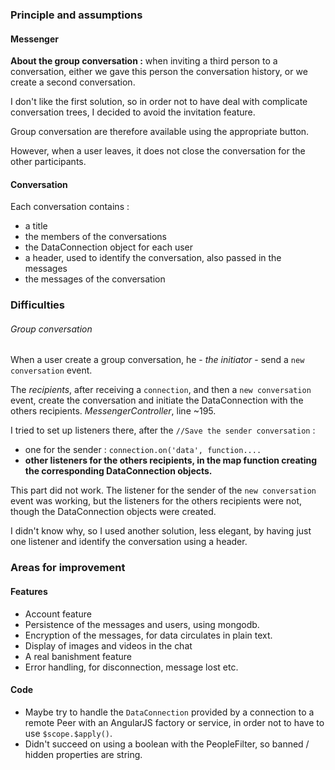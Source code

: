 ### Principle and assumptions ###
#### Messenger ####
**About the group conversation :** when inviting a third person to a conversation, either we gave this person the conversation history, or we create a second conversation.


I don't like the first solution, so in order not to have deal with complicate conversation trees, I decided to avoid the invitation feature.


Group conversation are therefore available using the appropriate button.

However, when a user leaves, it does not close the conversation for the other participants. 

#### Conversation ####
Each conversation contains :
* a title
* the members of the conversations
* the DataConnection object for each user
* a header, used to identify the conversation, also passed in the messages
* the messages of the conversation

### Difficulties ###
###### Group conversation ######
When a user create a group conversation, he - *the initiator* - send a `new conversation` event.

The *recipients*, after receiving a `connection`, and then a `new conversation` event, create the conversation and initiate the DataConnection with the others recipients. *MessengerController*, line ~195.

I tried to set up listeners there, after the `//Save the sender conversation` :
* one for the sender : `connection.on('data', function....`
* **other listeners for the others recipients, in the map function creating the corresponding DataConnection objects.**

This part did not work. The listener for the sender of the `new conversation` event was working, but the listeners for the others recipients were not, 
though the DataConnection objects were created.

I didn't know why, so I used another solution, less elegant, by having just one listener and identify the conversation using a header.  


### Areas for improvement  ###
#### Features ####
* Account feature
* Persistence of the messages and users, using mongodb.
* Encryption of the messages, for data circulates in plain text.
* Display of images and videos in the chat
* A real banishment feature
* Error handling, for disconnection, message lost etc.

#### Code ####
* Maybe try to handle the `DataConnection` provided by a connection to a remote Peer with an AngularJS factory or service, in order not to have to use `$scope.$apply()`.
* Didn't succeed on using a boolean with the PeopleFilter, so banned / hidden properties are string.
